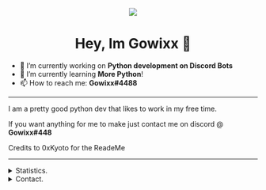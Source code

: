 <p align=center>
  <img src="https://avatars1.githubusercontent.com/u/57415348?s=200"/>
</p>
<h1 align=center>Hey, Im Gowixx 👋</h1>

- 🔭 I’m currently working on **Python development on Discord Bots**
- 🌱 I’m currently learning **More Python**!
- 📫 How to reach me: **Gowixx#4488**

<hr>

I am a pretty good python dev that likes to work in my free time.

If you want anything for me to make just contact me on discord @ **Gowixx#448**

Credits to 0xKyoto for the ReadeMe
<hr>

<details>
      <summary>Statistics.</summary>
  <p align=center>
    <a href="https://github.com/Gowixx">
      <img align="center" src="https://github-readme-stats.vercel.app/api?username=Gowixx&show_icons=true&include_all_commits=true&show_icons=true&title_color=303030&icon_color=303030&text_color=303030&bg_color=ffffff&hide_border=true" alt="Gowixx's Statistics." />
      <img align="center" src="https://github-readme-stats.vercel.app/api/top-langs/?username=Gowixx&show_icons=true&show_icons=true&title_color=fff&icon_color=303030&text_color=303030&bg_color=ffffff&hide_border=true" alt="Gowixx's Statistics." />
    </a>
  </p>
</details>

<details>
      <summary>Contact.</summary>
  <p align=center>
    You can contact me any time from discord @ Gowixx#4488
  </p>
</details>
